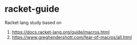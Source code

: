 # racket-guide
Racket lang study based on
 1. https://docs.racket-lang.org/guide/macros.html
 2. https://www.greghendershott.com/fear-of-macros/all.html

